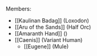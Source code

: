 Members:
- [[Kaulinan Badag]] (Loxodon)
- [[Aru of the Sands]] (Half Orc)
- [[Amaranth Hand]] ()
- [[Caenis]] (Variant Human)
	- [[Eugene]] (Mule)

